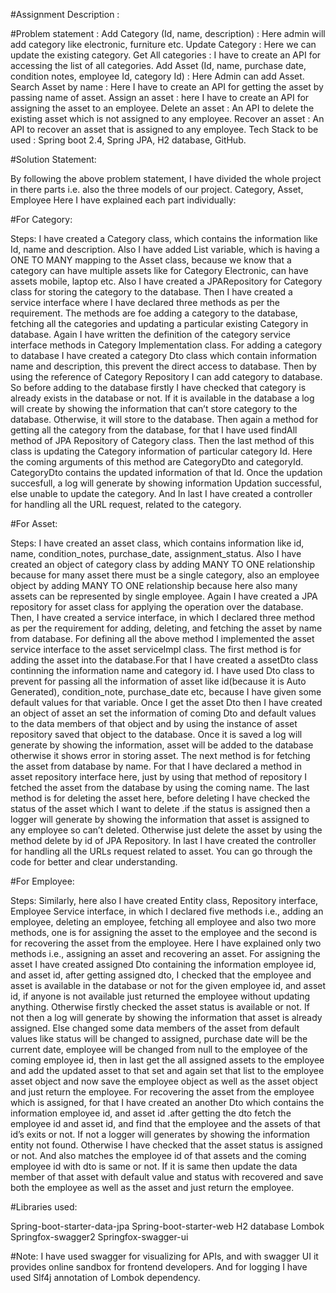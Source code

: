 #Assignment Description :

#Problem statement :
Add Category (Id, name, description) : Here admin will add category like electronic, furniture etc.
Update Category : Here we can update the existing category.
Get All categories : I have to create an API for accessing the list of all categories.
Add Asset (Id, name, purchase date, condition notes, employee Id, category Id) : Here Admin can add Asset.
Search Asset by name : Here I have to create an API for getting the asset by passing name of asset.
Assign an asset : here I have to create an API for assigning the asset to an employee.
Delete an asset : An API to delete the existing asset which is not assigned to any employee.
Recover an asset : An API to recover an asset that is assigned to any employee.
Tech Stack to be used : Spring boot 2.4, Spring JPA, H2 database, GitHub.

#Solution Statement:

By following the above problem statement, I have divided the whole project in there parts i.e. also the three models of our project. 
Category, Asset, Employee
Here I have explained each part individually:

#For Category:

Steps:
I have created a Category class, which contains the information like Id, name and description. Also I have added List<Asset> variable, which is having a ONE TO MANY mapping to the Asset class, because we know that a category can have multiple assets like for Category Electronic, can have assets mobile, laptop etc.
Also I have created a JPARepository for Category class for storing the category to the database.
Then I have created a service interface where I have declared three methods as per the requirement. The methods are foe adding a category to the database, fetching all the categories and updating a particular existing Category in database.
Again I have written the definition of the category service interface methods in Category Implementation class.
For adding a category to database I have created a category Dto class which contain information name and description, this prevent the direct access to database. Then by using the reference of Category Repository
I can add category to database. So before adding to the database firstly I have checked that category is already exists in the database or not. If it is available in the database a log will create by showing the information that can’t store category to the database. Otherwise, it will store to the database.
Then again a method for getting all the category from the database, for that I have used findAll method of JPA Repository of Category class.
Then the last method of this class is updating the Category information of particular category Id. Here the coming arguments of this method are CategoryDto and categoryId. CategoryDto contains the updated information of that Id. Once the updation succesfull, a log will generate by showing information Updation successful, else unable to update the category.
And In last I have created a controller for handling all the URL request, related to the category.

#For Asset:

Steps:
I have created an asset class, which contains information like id, name, condition_notes, purchase_date, assignment_status. Also I have created an object of category class by adding MANY TO ONE relationship because for many asset there must be a single category, also an employee object by adding MANY TO ONE relationship because here also many assets can be represented by single employee.
Again I have created a JPA repository for asset class for applying the operation over the database.
Then, I have created a service interface, in which I declared three method as per the requirement for adding, deleting, and fetching the asset by name from database.
For defining all the above method I implemented the asset service interface to the asset serviceImpl class.
The first method is for adding the asset into the database.For that I have created a assetDto class continning the information name and category id. I have used Dto  class to prevent for passing all the information of asset like id(because it is Auto Generated), condition_note, purchase_date  etc, because I have given  some default values for that variable. Once I get the asset Dto then I have created an object of asset an set the information of coming Dto and default values to the data members of that object and by using the instance of asset repository saved that object to the database. Once it is saved a log will generate by showing the information, asset will be added to the database otherwise it shows error in storing asset.
The next method is for fetching the asset from database by name. For that I have declared a method in asset repository interface here, just by using that method of repository I fetched the asset from the database  by using the coming name.
 The last method is for deleting the asset here, before deleting I have checked the status of the asset which I want to delete .if the status is assigned then  a logger will generate by showing the information that asset is assigned to any employee so can’t deleted. Otherwise just delete the asset by using the method delete by id of JPA Repository.
In last I have created the controller for handling all the URLs request related to asset. You can go through the code for better and clear understanding.

#For Employee:

Steps:
Similarly, here also I have created Entity class, Repository interface, Employee Service interface, in  which I declared five methods i.e., adding an employee, deleting an employee, fetching all employee and also two more methods,  one is for assigning the asset to the employee and the second is for recovering the asset from the employee. Here I have explained only two methods i.e., assigning an asset and recovering an asset.
For assigning the asset I have created assigned Dto containing the information employee id, and asset id, after getting assigned dto, I checked that the employee and asset is available in the database or not for the given employee id, and asset id, if anyone is not available just returned the employee without updating anything. Otherwise firstly checked the asset status is available or not. If not then a log will generate by showing the information that asset is already assigned. Else changed some data members of the asset from default values like  status will be changed to assigned, purchase date will be the current date, employee will be changed from null to the employee of the coming employee id, then in last  get the all assigned  assets to the employee and add the updated asset to that set and again set that list  to the employee asset object and now save the employee object as well as the asset object and just return the employee.
For recovering the asset from the employee which is assigned, for that I have created an another Dto which contains the information employee id, and asset id .after getting the dto fetch the employee id and asset id, and find that the employee and the assets of that id’s exits or not. If not a logger will generates by showing the information entity not found. Otherwise I have checked that the asset status is assigned or not. And also matches   the employee id of that assets and the coming employee id with dto is same or not. If it is same then update the data member of that asset with default value and status with recovered and save both the employee as well as the asset and just return the employee.

#Libraries used:

Spring-boot-starter-data-jpa
Spring-boot-starter-web
H2 database
Lombok
Springfox-swagger2
Springfox-swagger-ui

#Note: I have used swagger for visualizing for APIs, and with swagger UI it provides online sandbox for frontend developers. And for logging I have used Slf4j annotation of Lombok dependency.
 
